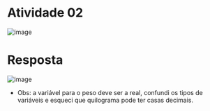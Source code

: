
# Atividade 02
![image](https://github.com/i-malur/Curso-Proz---AWS/assets/139374041/6e4e90a2-3132-49a5-a675-6d179d02c44c)  


# Resposta
![image](https://github.com/i-malur/Curso-Proz---AWS/assets/139374041/15c2878a-8650-44f4-8a88-63f7375943e9)
* Obs: a variável para o peso deve ser a real, confundi os tipos de variáveis e esqueci que quilograma pode ter casas decimais.

